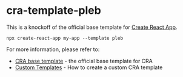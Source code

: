 # cra-template-pleb

This is a knockoff of the official base template for [Create React App](https://github.com/facebook/create-react-app).

```
npx create-react-app my-app --template pleb
```

For more information, please refer to:

- [CRA base template](https://github.com/facebook/create-react-app/tree/master/packages/cra-template) - the official base template for CRA
- [Custom Templates](https://create-react-app.dev/docs/custom-templates) - How to create a custom CRA template

